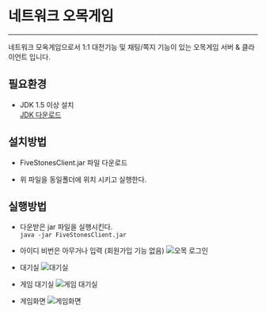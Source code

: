 # 네트워크 오목게임
---

네트워크 모옥게임으로서 1:1 대전기능 및 채팅/쪽지 기능이 있는 오목게임 서버 &amp; 클라이언트 입니다.

## 필요환경
- JDK 1.5 이상 설치    
   [JDK 다운로드](http://www.oracle.com/technetwork/java/javase/downloads/index.html)

## 설치방법
- FiveStonesClient.jar 파일 다운로드

- 위 파일을 동일폴더에 위치 시키고 실행한다.

## 실행방법
- 다운받은 jar 파일을 실행시킨다.   
  `java -jar FiveStonesClient.jar`     

- 아이디 비번은 아무거나 입력 (회원가입 기능 없음)
![오목 로그인](http://img.anyjava.net/upload/omock/0004.jpg)

- 대기실
![대기실](http://img.anyjava.net/upload/omock/0001.jpg)

- 게임 대기실
![게임 대기실](http://img.anyjava.net/upload/omock/0002.jpg)

- 게임화면
![게임화면](http://img.anyjava.net/upload/omock/0003.jpg)

